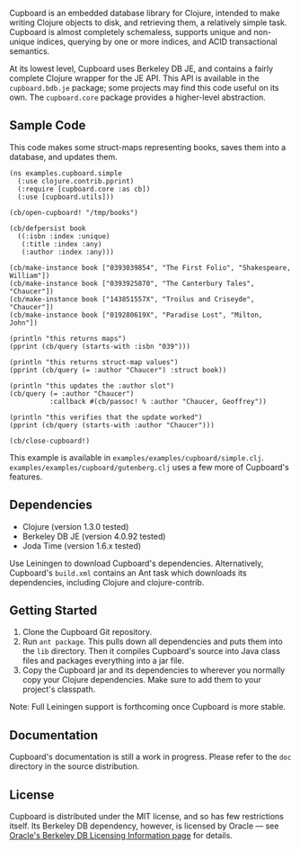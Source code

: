 Cupboard is an embedded database library for Clojure, intended to make writing
Clojure objects to disk, and retrieving them, a relatively simple task. Cupboard
is almost completely schemaless, supports unique and non-unique indices,
querying by one or more indices, and ACID transactional semantics.

At its lowest level, Cupboard uses Berkeley DB JE, and contains a fairly
complete Clojure wrapper for the JE API. This API is available in the
`cupboard.bdb.je` package; some projects may find this code useful on its
own. The `cupboard.core` package provides a higher-level abstraction.



## Sample Code

This code makes some struct-maps representing books, saves them into a database,
and updates them.

    (ns examples.cupboard.simple
      (:use clojure.contrib.pprint)
      (:require [cupboard.core :as cb])
      (:use [cupboard.utils]))
    
    (cb/open-cupboard! "/tmp/books")
    
    (cb/defpersist book
      ((:isbn :index :unique)
       (:title :index :any)
       (:author :index :any)))
    
    (cb/make-instance book ["0393039854", "The First Folio", "Shakespeare, William"])
    (cb/make-instance book ["0393925870", "The Canterbury Tales", "Chaucer"])
    (cb/make-instance book ["143851557X", "Troilus and Criseyde", "Chaucer"])
    (cb/make-instance book ["019280619X", "Paradise Lost", "Milton, John"])
    
    (println "this returns maps")
    (pprint (cb/query (starts-with :isbn "039")))
    
    (println "this returns struct-map values")
    (pprint (cb/query (= :author "Chaucer") :struct book))
    
    (println "this updates the :author slot")
    (cb/query (= :author "Chaucer")
              :callback #(cb/passoc! % :author "Chaucer, Geoffrey"))
    
    (println "this verifies that the update worked")
    (pprint (cb/query (starts-with :author "Chaucer")))
    
    (cb/close-cupboard!)

This example is available in `examples/examples/cupboard/simple.clj`.
`examples/examples/cupboard/gutenberg.clj` uses a few more of Cupboard's features.



## Dependencies

* Clojure (version 1.3.0 tested)
* Berkeley DB JE (version 4.0.92 tested)
* Joda Time (version 1.6.x tested)

Use Leiningen to download Cupboard's dependencies. Alternatively, Cupboard's
`build.xml` contains an Ant task which downloads its dependencies, including
Clojure and clojure-contrib.



## Getting Started

1. Clone the Cupboard Git repository.
2. Run `ant package`. This pulls down all dependencies and puts them into the
   `lib` directory. Then it compiles Cupboard's source into Java class files and
   packages everything into a jar file.
3. Copy the Cupboard jar and its dependencies to wherever you normally copy your
   Clojure dependencies. Make sure to add them to your project's classpath.

Note: Full Leiningen support is forthcoming once Cupboard is more stable.



## Documentation

Cupboard's documentation is still a work in progress. Please refer to the `doc`
directory in the source distribution.



## License

Cupboard is distributed under the MIT license, and so has few restrictions
itself. Its Berkeley DB dependency, however, is licensed by Oracle &mdash; see
[Oracle's Berkeley DB Licensing Information
page](http://www.oracle.com/technology/software/products/berkeley-db/htdocs/licensing.html)
for details.
